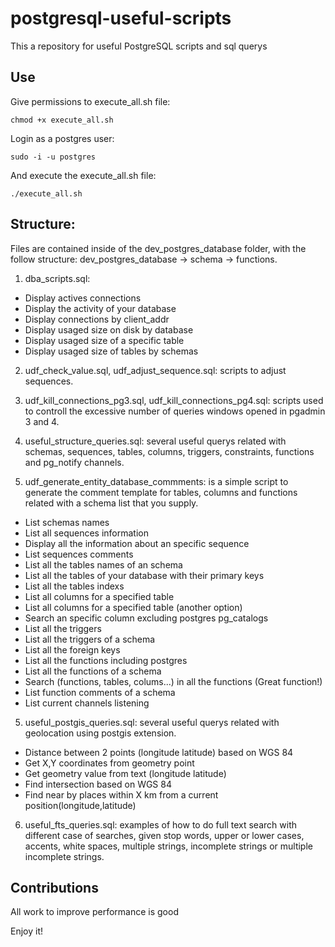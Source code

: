 # postgresql-useful-scripts

This a repository for useful PostgreSQL scripts and sql querys

## Use

Give permissions to execute_all.sh file:

	chmod +x execute_all.sh

Login as a postgres user:

	sudo -i -u postgres

And execute the execute_all.sh file:

	./execute_all.sh

## Structure:

Files are contained inside of the dev_postgres_database folder, with the follow structure: dev_postgres_database -> schema -> functions.

1. dba_scripts.sql:

- Display actives connections
- Display the activity of your database
- Display connections by client_addr
- Display usaged size on disk by database
- Display usaged size of a specific table
- Display usaged size of tables by schemas

2. udf_check_value.sql, udf_adjust_sequence.sql: scripts to adjust sequences.

3. udf_kill_connections_pg3.sql, udf_kill_connections_pg4.sql: scripts used to controll the excessive number of queries windows opened in pgadmin 3 and 4.

4. useful_structure_queries.sql: several useful querys related with schemas, sequences, tables, columns, triggers, constraints, functions and pg_notify channels.

5. udf_generate_entity_database_commments: is a simple script to generate the comment template for tables, columns and functions related with a schema list that you supply.

- List schemas names
- List all sequences information
- Display all the information about an specific sequence
- List sequences comments
- List all the tables names of an schema
- List all the tables of your database with their primary keys
- List all the tables indexs 
- List all columns for a specified table
- List all columns for a specified table (another option)
- Search an specific column excluding postgres pg_catalogs
- List all the triggers
- List all the triggers of a schema
- List all the foreign keys
- List all the functions including postgres
- List all the functions of a schema
- Search (functions, tables, colums...) in all the functions (Great function!)
- List function comments of a schema
- List current channels listening

5. useful_postgis_queries.sql: several useful querys related with geolocation using postgis extension.

- Distance between 2 points (longitude latitude) based on WGS 84
- Get X,Y coordinates from geometry point
- Get geometry value from text (longitude latitude) 
- Find intersection based on WGS 84
- Find near by places within X km from a current position(longitude,latitude)

6. useful_fts_queries.sql: examples of how to do full text search with different case of searches, given stop words, upper or lower cases, accents, white spaces, multiple strings, incomplete strings or multiple incomplete strings. 

Contributions
-----------------------

All work to improve performance is good

Enjoy it!
